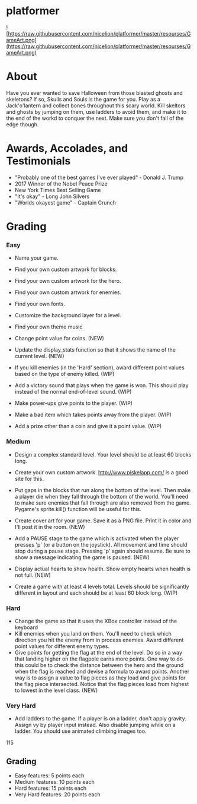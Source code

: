 # platformer

![https://raw.githubusercontent.com/nicelion/platformer/master/resourses/GameArt.png](https://raw.githubusercontent.com/nicelion/platformer/master/resourses/GameArt.png)

# About

Have you ever wanted to save Halloween from those blasted ghosts and skeletons? If so, Skulls and Souls is the game for you. Play as a 
Jack'o'lantern and collect bones throughout this scary world. Kill skeltors and ghosts by jumping on them, use ladders to avoid them, and make it to the end of the workd to conquer the next. Make sure you don't fall of the edge though.

# Awards, Accolades, and Testimonials

- "Probably one of the best games I've ever played" - Donald J. Trump
- 2017 Winner of the Nobel Peace Prize 
- New York Times Best Selling Game
- "It's okay" - Long John Silvers
- "Worlds okayest game" - Captain Crunch

# Grading

### Easy
- Name your game.
- Find your own custom artwork for blocks.
- Find your own custom artwork for the hero.
- Find your own custom artwork for enemies.
- Find your own fonts.
- Customize the background layer for a level.
- Find your own theme music

- Change point value for coins. (NEW) 
- Update the display_stats function so that it shows the name of the current level. (NEW)
- If you kill enemies (in the 'Hard' section), award different point values based on the type of enemy killed. (WIP)

- Add a victory sound that plays when the game is won. This should play instead of the normal end-of-level sound. (WIP)
- Make power-ups give points to the player. (WIP)
- Make a bad item which takes points away from the player. (WIP)
- Add a prize other than a coin and give it a point value. (WIP)

### Medium
- Design a complex standard level. Your level should be at least 60 blocks long.
- Create your own custom artwork. http://www.piskelapp.com/ is a good site for this.
- Put gaps in the blocks that run along the bottom of the level. Then make a player die when they fall through the bottom of the world. You'll need to make sure enemies that fall through are also removed from the game. Pygame's sprite.kill() function will be useful for this.

- Create cover art for your game. Save it as a PNG file. Print it in color and I'll post it in the room. (NEW)
- Add a PAUSE stage to the game which is activated when the player presses 'p' (or a button on the joystick). All movement and time should stop during a pause stage. Pressing 'p' again should resume. Be sure to show a message indicating the game is paused. (NEW)
- Display actual hearts to show health. Show empty hearts when health is not full. (NEW)
- Create a game with at least 4 levels total. Levels should be significantly different in layout and each should be at least 60 block long. (WIP)

### Hard
- Change the game so that it uses the XBox controller instead of the keyboard
- Kill enemies when you land on them. You'll need to check which direction you hit the enemy from in process enemies. Award different point values for different enemy types.
- Give points for getting the flag at the end of the level. Do so in a way that landing higher on the flagpole earns more points. One way to do this could be to check the distance between the hero and the ground when the flag is reached and devise a formula to award points. Another way is to assign a value to flag pieces as they load and give points for the flag piece intersected. Notice that the flag pieces load from highest to lowest in the level class. (NEW)
### Very Hard
- Add ladders to the game. If a player is on a ladder, don't apply gravity. Assign vy by player input instead. Also disable jumping while on a ladder. You should use animated climbing images too.


115

## Grading

- Easy features: 5 points each
- Medium features: 10 points each
- Hard features: 15 points each
- Very Hard features: 20 points each
